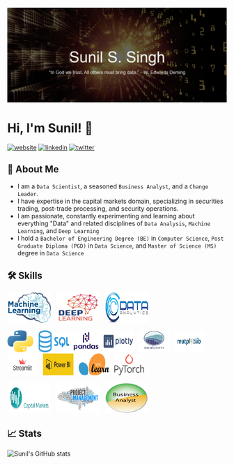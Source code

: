 
![Logo](https://github.com/sssingh/sssingh/blob/main/github_profile_readme.png)
# Hi, I'm Sunil! 👋

[![website](https://img.shields.io/badge/web_site-8B5BE8?style=for-the-badge&logo=ko-fi&logoColor=white)](https://https://sssingh.github.io/DSPortfolio/)
[![linkedin](https://img.shields.io/badge/linkedin-0A66C2?style=for-the-badge&logo=linkedin&logoColor=white)](https://www.linkedin.com/in/sssingh/)
[![twitter](https://img.shields.io/badge/twitter-1DA1F2?style=for-the-badge&logo=twitter&logoColor=white)](https://twitter.com/@_sssingh)

## 🚀 About Me
* I am a `Data Scientist`, a seasoned `Business Analyst`, and a `Change Leader`. 
* I have expertise in the capital markets domain, specializing in securities trading,  post-trade processing, and security operations.
* I am passionate, constantly experimenting and learning about everything "Data" and related disciplines of `Data Analysis`, `Machine Learning`, and `Deep Learning`
* I hold a `Bachelor of Engineering Degree (BE)` in `Computer Science`, `Post Graduate Diploma (PGD)` in `Data Science`, and `Master of Science (MS)` degree in `Data Science`


## 🛠 Skills
<p float="left">
  <img src="machine-learning.png" width="100" height="70"/>&nbsp;&nbsp;
  <img src="deep-learning.jpg" width="100" height="70"/>&nbsp;&nbsp; 
  <img src="data-analytics.png" width="100" height="70"/>
</p>
<p float="left">
  <img src="python-logo.png" width="60" height="50" />&nbsp;&nbsp;
  <img src="sql-logo.png" width="70" height="50" />
  <img src="pandas-logo.png" width="70" height="50"/>
  <img src="plotly-logo.png" width="70" height="50" />&nbsp;&nbsp;
  <img src="seaborn-logo.png" width="70" height="50" />&nbsp;&nbsp;
  <img src="matplotlib-logo.jpg" width="70" height="50" height="40"/>
  <img src="streamlit-logo.jpg" width="70" height="50" />&nbsp;&nbsp;
  <img src="powerbi-logo.jpg" width="70" height="50"/>&nbsp;&nbsp;
  <img src="scikit-learn-logo.png" width="70" height="50" />&nbsp;&nbsp;
  <img src="pytorch-logo.png" width="70" height="50" />&nbsp;&nbsp; 
</p>
<p float="left">
  <img src="capital-market.png" width="100" height="70"/>&nbsp;&nbsp;
  <img src="pm-logo.jpg" width="100" height="70"/>&nbsp;&nbsp; 
  <img src="business-analysis-logo.png" width="100" height="70"/>&nbsp;&nbsp;
</p>

## 📈 Stats
![Sunil's GitHub stats](https://github-readme-stats.vercel.app/api?username=sssingh&&show_icons=true&theme=cobalt)
